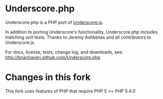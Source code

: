 Underscore.php
==============
Underscore.php is a PHP port of [Underscore.js](http://documentcloud.github.com/underscore/).

In addition to porting Underscore's functionality, Underscore.php includes matching unit tests. Thanks to Jeremy Ashkenas and all contributors to Underscore.js.

For docs, license, tests, change log, and downloads, see:
http://brianhaveri.github.com/Underscore.php

Changes in this fork
====================

This fork uses features of PHP that require PHP 5 >= PHP 5.4.0